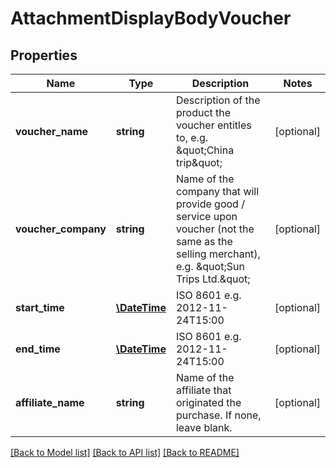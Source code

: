 # AttachmentDisplayBodyVoucher

## Properties
Name | Type | Description | Notes
------------ | ------------- | ------------- | -------------
**voucher_name** | **string** | Description of the product the voucher entitles to, e.g. \&quot;China trip\&quot; | [optional] 
**voucher_company** | **string** | Name of the company that will provide good / service upon voucher (not the same as the selling merchant), e.g. \&quot;Sun Trips Ltd.\&quot; | [optional] 
**start_time** | [**\DateTime**](\DateTime.md) | ISO 8601 e.g. 2012-11-24T15:00 | [optional] 
**end_time** | [**\DateTime**](\DateTime.md) | ISO 8601 e.g. 2012-11-24T15:00 | [optional] 
**affiliate_name** | **string** | Name of the affiliate that originated the purchase. If none, leave blank. | [optional] 

[[Back to Model list]](../../README.md#documentation-for-models) [[Back to API list]](../../README.md#documentation-for-api-endpoints) [[Back to README]](../../README.md)

